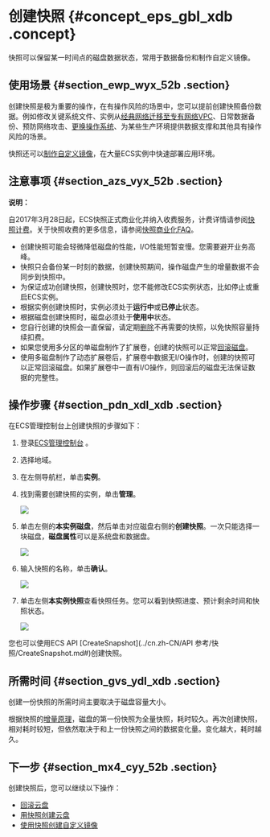 # 创建快照 {#concept_eps_gbl_xdb .concept}

快照可以保留某一时间点的磁盘数据状态，常用于数据备份和制作自定义镜像。

## 使用场景 {#section_ewp_wyx_52b .section}

创建快照是极为重要的操作，在有操作风险的场景中，您可以提前创建快照备份数据。例如修改关键系统文件、实例从[经典网络迁移至专有网络VPC](../../../../../cn.zh-CN/最佳实践/经典网络迁移到VPC/迁移方案概述.md#)、日常数据备份、预防网络攻击、[更换操作系统](cn.zh-CN/用户指南/实例/更换操作系统.md#)、为某些生产环境提供数据支撑和其他具有操作风险的场景。

快照还可以[制作自定义镜像](cn.zh-CN/用户指南/镜像/创建自定义镜像/使用快照创建自定义镜像.md#)，在大量ECS实例中快速部署应用环境。

## 注意事项 {#section_azs_vyx_52b .section}

**说明：** 

自2017年3月28日起，ECS快照正式商业化并纳入收费服务，计费详情请参阅[快照计费](../cn.zh-CN/产品定价/快照计费.md#)。关于快照收费的更多信息，请参阅[快照商业化FAQ](https://help.aliyun.com/document_detail/52045.html)。

-   创建快照可能会轻微降低磁盘的性能，I/O性能短暂变慢。您需要避开业务高峰。
-   快照只会备份某一时刻的数据，创建快照期间，操作磁盘产生的增量数据不会同步到快照中。
-   为保证成功创建快照，创建快照时，您不能修改ECS实例状态，比如停止或重启ECS实例。
-   根据实例创建快照时，实例必须处于**运行中**或**已停止**状态。
-   根据磁盘创建快照时，磁盘必须处于**使用中**状态。
-   您自行创建的快照会一直保留，请定期[删除](cn.zh-CN/用户指南/快照/删除快照和自动快照策略.md#)不再需要的快照，以免快照容量持续扣费。
-   如果您使用多分区的单磁盘制作了扩展卷，创建的快照可以正常[回滚磁盘](cn.zh-CN/用户指南/云盘/回滚云盘.md#)。
-   使用多磁盘制作了动态扩展卷后，扩展卷中数据无I/O操作时，创建的快照可以正常回滚磁盘。如果扩展卷中一直有I/O操作，则回滚后的磁盘无法保证数据的完整性。

## 操作步骤 {#section_pdn_xdl_xdb .section}

在ECS管理控制台上创建快照的步骤如下：

1.  登录[ECS管理控制台](https://ecs.console.aliyun.com/) 。
2.  选择地域。
3.  在左侧导航栏，单击**实例**。
4.  找到需要创建快照的实例，单击**管理**。

    ![](http://static-aliyun-doc.oss-cn-hangzhou.aliyuncs.com/assets/img/9687/15378421569505_zh-CN.png)

5.  单击左侧的**本实例磁盘**，然后单击对应磁盘右侧的**创建快照**。一次只能选择一块磁盘，**磁盘属性**可以是系统盘和数据盘。

    ![](http://static-aliyun-doc.oss-cn-hangzhou.aliyuncs.com/assets/img/9687/15378421564530_zh-CN.png)

6.  输入快照的名称，单击**确认**。

    ![](http://static-aliyun-doc.oss-cn-hangzhou.aliyuncs.com/assets/img/9687/15378421564550_zh-CN.png)

7.  单击左侧**本实例快照**查看快照任务。您可以看到快照进度、预计剩余时间和快照状态。

    ![](http://static-aliyun-doc.oss-cn-hangzhou.aliyuncs.com/assets/img/9687/15378421564552_zh-CN.png)


您也可以使用ECS API [CreateSnapshot](../cn.zh-CN/API 参考/快照/CreateSnapshot.md#)创建快照。

## 所需时间 {#section_gvs_ydl_xdb .section}

创建一份快照的所需时间主要取决于磁盘容量大小。

根据快照的[增量原理](../cn.zh-CN/产品简介/快照/原理介绍.md#)，磁盘的第一份快照为全量快照，耗时较久。再次创建快照，相对耗时较短，但依然取决于和上一份快照之间的数据变化量。变化越大，耗时越久。

## 下一步 {#section_mx4_cyy_52b .section}

创建快照后，您可以继续以下操作：

-   [回滚云盘](cn.zh-CN/用户指南/云盘/回滚云盘.md#)
-   [用快照创建云盘](cn.zh-CN/用户指南/云盘/用快照创建云盘.md#)
-   [使用快照创建自定义镜像](cn.zh-CN/用户指南/镜像/创建自定义镜像/使用快照创建自定义镜像.md#)

